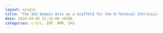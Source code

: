 ```yaml
---
layout: single
title: "The SH3 Domain Acts as a Scaffold for the N-Terminal Intrinsically Disordered Regions of c-Src"
date: 2020-04-05 21:15:00 +0100
categories: c-Src, IDP, NMR, SH3
---
```



